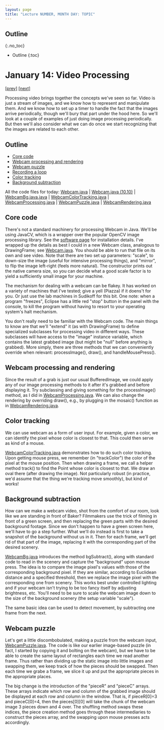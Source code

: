 ```yaml
---
layout: page
title: "Lecture NUMBER, MONTH DAY: TOPIC"
---
```


## Outline
{:.no_toc}

* Outline
{:toc}
# January 14: Video Processing

<a href="../4/4.html">[prev]</a>
<a href="../6/6.html">[next]</a> 

Processing video brings together the concepts we've seen so far. Video is just a 
stream of images, and we know how to represent and manipulate them. And we know 
how to set up a timer to handle the fact that the images arrive periodically, 
though we'll bury that part under the hood here. So we'll look at a couple of 
examples of just doing image processing periodically. But then we'll also consider 
what we can do once we start recognizing that the images are related to each other.

## Outline ##

* <a href="#core">Core code</a></li>
* <a href="#processing">Webcam processing and rendering</a></li>
* <a href="#puzzle">Webcam puzzle</a></li>
* <a href="#loop">Recording a loop</a></li>
* <a href="#color">Color tracking</a></li>
* <a href="#bg">Background subtraction</a></li>

All the code files for today: 
[Webcam.java](resources/Webcam.java) |
[Webcam.java (10.10)](resources/updated/Webcam.java) |
[WebcamBg.java.java](resources/WebcamBg.java) |
[WebcamColorTracking.java](resources/WebcamColorTracking.java) |
[WebcamProcessing.java](resources/WebcamProcessing.java) |
[WebcamPuzzle.java](resources/WebcamPuzzle.java) |
[WebcamRendering.java](resources/WebcamRendering.java)

<a name="core"></a><h2>Core code</h2>

There's not a standard machinery for processing Webcam in Java. We'll be using 
JavaCV, which is a wrapper over the popular OpenCV image processing library. See 
the <a href="../../software.html">software page</a> for installation details. I've wrapped 
up the details as best I could in a new Webcam class, analogous to DrawingFrame; 
see [Webcam.java](resources/Webcam.java). You should be able to run 
that file on its own and see video. Note that there are two set up parameters: 
"scale", to down-size the image (useful for intensive processing things), and 
"mirror", to flip the image left-right (feels more natural). The constructor 
prints out the native camera size, so you can decide what a good scale factor 
is to yield a sufficiently small image for your machine.

The mechanism for dealing with a webcam can be flakey. It has worked on a variety 
of machines that I've tested; give a yell (Piazza) if it doens't for you. Or 
just use the lab machines in Sudikoff for this bit. One note: when a program 
"freezes", Eclipse has a little red "stop" button in the panel with the console, 
to kill the program without having to resort to your operating system's halt mechanism.

You don't really need to be familiar with the Webcam code. The main things to know 
are that we'll "extend" it (as with DrawingFrame) to define specialized subclasses 
for processing video in different ways. These subclasses will have access to the 
"image" instance variable, which contains the latest grabbed image (but might be 
"null" before anything is grabbed). More simply, there are three methods that we 
can conveniently override when relevant: processImage(), draw(), and 
handleMousePress().

<a name="processing"></a><h2>Webcam processing and rendering</h2>

Since the result of a grab is just our usual BufferedImage, we could apply any 
of our image processing methods to it after it's grabbed and before displaying 
it. Try subclassing and giving something for the processImage() method, as I did 
in [WebcamProcessing.java](resources/WebcamProcessing.java). We can also 
change the rendering by overriding draw(), e.g., by plugging in the mosaic() 
function as in [WebcamRendering.java](resources/WebcamRendering.java).
 
<a name="color"></a><h2>Color tracking</h2>

We can use webcam as a form of user input. For example, given a color, we can 
identify the pixel whose color is closest to that. This could then serve as kind 
of a mouse.

[WebcamColorTracking.java](resources/WebcamColorTracking.java) demonstrates how to 
do such color tracking. Upon getting mouse press, we remember (in "trackColor") 
the color of the pixel at the mouse position. Then when drawing a frame, we call 
a helper method track() to find the Point whose color is closest to that. We draw 
an oval there (after drawing the image). Not particularly robust (in practice, 
we'd assume that the thing we're tracking move smoothly), but kind of works!

<a name="bg"></a><h2>Background subtraction</h2>
 
How can we make a webcam video, shot from the comfort of our room, look like we 
are standing in front of Baker? Filmmakers use the trick of filming in front of 
a green screen, and then replacing the green parts with the desired background 
footage. Since we don't happen to have a green screen here, we'll have to go a 
step further. What we'll do instead is first to take a snapshot of the background 
without us in it. Then for each frame, we'll get rid of that part of the image, 
replacing it with the corresponding part of the desired scenery.

[WebcamBg.java](resources/WebcamBg.java) introduces the method bgSubtract(), 
along with standard code to read in the scenery and capture the "background" upon 
mouse press. The idea is to compare the image pixel's values with those of the 
corresponding background pixel. If they are similar, according to Euclidean 
distance and a specified threshold, then we replace the image pixel with the 
corresponding one from scenery. This works best under controlled lighting and 
if your webcam isn't trying to be too fancy itself by adjusting brightness, etc. 
You'll need to be sure to scale the webcam image down to the size of the background 
scenery (the setup variable "scale").

The same basic idea can be used to detect movement, by subtracting one frame 
from the next.

<a name="puzzle"></a><h2>Webcam puzzle</h2>

Let's get a little discombobulated, making a puzzle from the webcam input, 
[WebcamPuzzle.java](resources/WebcamPuzzle.java). The code is like our earlier 
image-based puzzle (in fact, I started by copying it and bolting on the webcam), 
but we have to be able to create the same layout of rectangles each time we read 
another frame. Thus rather than dividing up the static image into little images 
and swapping them, we keep track of how the pieces should be swapped. Then each 
time we grabe a frame, we slice it up and put the appropriate pieces in the 
appropriate places.

The big change is the introduction of the "pieceR" and "pieceC" arrays. These 
arrays indicate which row and column of the grabbed image should be displayed 
at each row and column in the window. That is, if pieceR[0]=3 and pieceC[0]=4, 
then the pieces[0][0] will take the chunk of the webcam image 3 pieces down and 
4 over. The shuffling method swaps these indices, the piece creation method goes 
through these intermediaries to construct the pieces array, and the swapping upon 
mouse presses acts accordingly.
